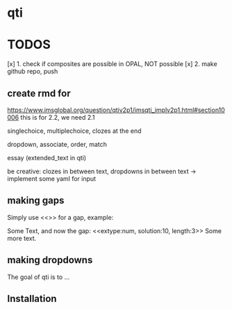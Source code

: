 
<!-- README.md is generated from README.Rmd. Please edit that file -->

# qti

# TODOS

\[x\] 1. check if composites are possible in OPAL, NOT possible \[x\] 2.
make github repo, push

## create rmd for

<https://www.imsglobal.org/question/qtiv2p1/imsqti_implv2p1.html#section10006>
this is for 2.2, we need 2.1

singlechoice, multiplechoice, clozes at the end

dropdown, associate, order, match

essay (extended_text in qti)

be creative: clozes in between text, dropdowns in between text -\>
implement some yaml for input

## making gaps

Simply use \<\<\>\> for a gap, example:

Some Text, and now the gap: \<\<extype:num, solution:10, length:3\>\>
Some more text.

## making dropdowns

<!-- badges: start -->
<!-- badges: end -->

The goal of qti is to …

## Installation
